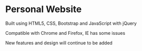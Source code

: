 # Personal Website

Built using HTML5, CSS, Bootstrap and JavaScript with jQuery

Compatible with Chrome and Firefox, IE has some issues

New features and design will continue to be added
